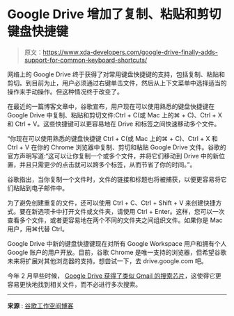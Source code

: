 # Google Drive 增加了复制、粘贴和剪切键盘快捷键

> 原文：<https://www.xda-developers.com/google-drive-finally-adds-support-for-common-keyboard-shortcuts/>

网络上的 Google Drive 终于获得了对常用键盘快捷键的支持，包括复制、粘贴和剪切。到目前为止，用户必须通过右键单击文件，然后从上下文菜单中选择适当的操作来手动操作。但这种情况终于改变了。

在最近的一篇博客文章中，谷歌宣布，用户现在可以使用熟悉的键盘快捷键在 Google Drive 中复制、粘贴和剪切文件:Ctrl + C(或 Mac 上的⌘ + C)、Ctrl + X 和 Ctrl + V。这些快捷键可以更容易地在 Drive 和标签之间快速移动多个文件。

“你现在可以使用熟悉的键盘快捷键 Ctrl + C(或 Mac 上的⌘ + C)、Ctrl + X 和 Ctrl + V 在你的 Chrome 浏览器中复制、剪切和粘贴 Google Drive 文件。谷歌的官方声明写道:“这可以让你复制一个或多个文件，并将它们移动到 Drive 中的新位置，并且只需更少的点击就可以跨多个标签，从而节省了你的时间。”。

谷歌指出，当你复制一个文件时，文件的链接和标题也将被捕获，以便更容易将它们粘贴到电子邮件中。

为了避免创建重复的文件，还可以使用 Ctrl + C、Ctrl + Shift + V 来创建快捷方式。要在新选项卡中打开文件或文件夹，请使用 Ctrl + Enter。这样，您可以一次查看多个文件，或者更容易地在两个不同的文件夹之间组织文件。如果你是 Mac 用户，用⌘代替 Ctrl。

Google Drive 中新的键盘快捷键现在对所有 Google Workspace 用户和拥有个人 Google 账户的用户开放。目前，谷歌 Chrome 是唯一支持的浏览器，但希望谷歌未来将扩展对其他浏览器的支持。想尝试一下，去 drive.google.com 吧。

今年 2 月早些时候， [Google Drive 获得了类似 Gmail 的搜索芯片](https://www.xda-developers.com/google-drive-search-chips/)，这使得它更容易更快地找到相关文件，而不必进行多次搜索。

* * *

**来源** : [谷歌工作空间博客](https://workspaceupdates.googleblog.com/2022/05/keyboard-shortcut-improvements-google-drive.html)
